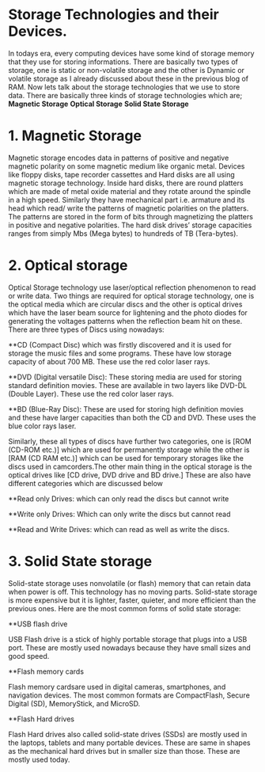 # Storage Technologies and their Devices.
In todays era, every computing devices have some kind of storage memory that they use for storing informations. There are basically two types of storage, one is static or non-volatile storage and the other is Dynamic or volatile storage as I already discussed about these in the previous blog of RAM. Now lets talk about the storage technologies that we use to store data. There are basically three kinds of storage technologies which are;
**Magnetic Storage**
**Optical Storage** 
**Solid State Storage**

# 1. Magnetic Storage 
Magnetic storage encodes data in patterns of positive and negative magnetic polarity on some magnetic medium like organic metal. Devices like floppy disks, tape recorder cassettes and Hard disks are all using magnetic storage technology. Inside hard disks, there are round platters which are made of metal oxide material and they rotate around the spindle in a high speed. Similarly they have mechanical part i.e. armature and its head which read/ write the patterns of magnetic polarities on the platters. The patterns are stored in the form of bits through magnetizing the platters in positive and negative polarities. The hard disk drives’ storage capacities ranges from simply Mbs (Mega bytes) to hundreds of TB (Tera-bytes).

# 2. Optical storage
Optical Storage technology use laser/optical reflection phenomenon to read or write data. Two things are required for optical storage technology, one is the optical media which are circular discs and the other is optical drives which have the laser beam source for lightening and the photo diodes for generating the voltages patterns when the reflection beam hit on these.
There are three types of Discs using nowadays:

**CD (Compact Disc) which was firstly discovered and it is used for storage the music files and some programs. These have low storage capacity of about 700 MB. These use the red color laser rays. 

**DVD (Digital versatile Disc): These storing media are used for storing standard definition movies. These are available in two layers like DVD-DL (Double Layer). These use the red color laser rays. 

**BD (Blue-Ray Disc): These are used for storing high definition movies and these have larger capacities than both the CD and DVD. These uses the blue color rays laser. 

Similarly, these all types of discs have further two categories, one is [ROM (CD-ROM etc.)] which are used for permanently storage while the other is [RAM (CD RAM etc.)] which can be used for temporary storages like the discs used in camcorders.The other main thing in the optical storage is the optical drives like [CD drive, DVD drive and BD drive.] These are also have different categories which are discussed below

**Read only Drives: which can only read the discs but cannot write

**Write only Drives: Which can only write the discs but cannot read

**Read and Write Drives: which can read as well as write the discs.

# 3. Solid State storage

Solid-state storage uses nonvolatile (or flash) memory that can retain data when power is off. This technology has no moving parts. Solid-state storage is more expensive but it is lighter, faster, quieter, and more efficient than the previous ones. Here are the most common forms of solid state storage:

**USB flash drive

USB Flash drive is a stick of highly portable storage that plugs into a USB port. These are mostly used nowadays because they have small sizes and good speed.

**Flash memory cards

Flash memory cardsare used in digital cameras, smartphones, and navigation devices. The most common formats are CompactFlash, Secure Digital (SD), MemoryStick, and MicroSD.

**Flash Hard drives

Flash Hard drives also called solid-state drives (SSDs) are mostly used in the laptops, tablets and many portable devices. These are same in shapes as the mechanical hard drives but in smaller size than those. These are mostly used today.
